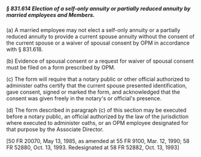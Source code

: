 ##### § 831.614 Election of a self-only annuity or partially reduced annuity by married employees and Members. #####

(a) A married employee may not elect a self-only annuity or a partially reduced annuity to provide a current spouse annuity without the consent of the current spouse or a waiver of spousal consent by OPM in accordance with § 831.618.

(b) Evidence of spousal consent or a request for waiver of spousal consent must be filed on a form prescribed by OPM.

(c) The form will require that a notary public or other official authorized to administer oaths certify that the current spouse presented identification, gave consent, signed or marked the form, and acknowledged that the consent was given freely in the notary's or official's presence.

(d) The form described in paragraph (c) of this section may be executed before a notary public, an official authorized by the law of the jurisdiction where executed to administer oaths, or an OPM employee designated for that purpose by the Associate Director.

[50 FR 20070, May 13, 1985, as amended at 55 FR 9100, Mar. 12, 1990; 58 FR 52880, Oct. 13, 1993. Redesignated at 58 FR 52882, Oct. 13, 1993]